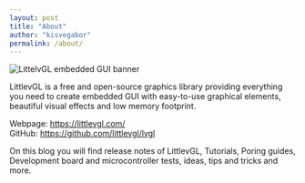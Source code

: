 ```yaml
---
layout: post
title: "About"
author: "kisvegabor"
permalink: /about/
---
```


![LittelvGL embedded GUI banner](https://littlevgl.com/docs/themes/lv_theme_intro.png)

LittlevGL is a free and open-source graphics library providing everything you need to create embedded GUI with easy-to-use graphical elements, beautiful visual effects and low memory footprint.

Webpage: https://littlevgl.com/  
GitHub: https://github.com/littlevgl/lvgl

On this blog you will find release notes of LittlevGL, Tutorials, Poring guides, Development board and microcontroller tests, ideas, tips and tricks and more.

